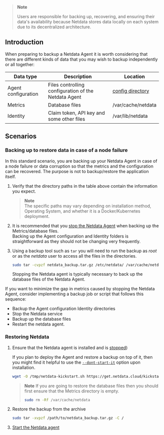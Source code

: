 

> **Note**
>
> Users are responsible for backing up, recovering, and ensuring their data's availability because Netdata stores data locally on each system due to its decentralized architecture.

## Introduction

When preparing to backup a Netdata Agent it is worth considering that there are different kinds of data that you may wish to backup independently or all together:

| Data type           | Description                                          | Location                                                        |
|---------------------|------------------------------------------------------|-----------------------------------------------------------------|
| Agent configuration | Files controlling configuration of the Netdata Agent | [config directory](/docs/agent/netdata-agent/configuration) |
| Metrics             | Database files                                       | /var/cache/netdata                                              |
| Identity            | Claim token, API key and some other files            | /var/lib/netdata                                                |

## Scenarios

### Backing up to restore data in case of a node failure

In this standard scenario, you are backing up your Netdata Agent in case of a node failure or data corruption so that the metrics and the configuration can be recovered. The purpose is not to backup/restore the application itself.

1. Verify that the directory paths in the table above contain the information you expect.  

   > **Note**  
   > The specific paths may vary depending on installation method, Operating System, and whether it is a Docker/Kubernetes deployment.

2. It is recommended that you [stop the Netdata Agent](/docs/agent/netdata-agent/start-stop-restart) when backing up the Metrics/database files.  
   Backing up the Agent configuration and Identity folders is straightforward as they should not be changing very frequently.

3. Using a backup tool such as `tar` you will need to run the backup as _root_ or as the _netdata_ user to access all the files in the directories.

   ```bash
   sudo tar -cvpzf netdata_backup.tar.gz /etc/netdata/ /var/cache/netdata /var/lib/netdata
   ```

   Stopping the Netdata agent is typically necessary to back up the database files of the Netdata Agent.

If you want to minimize the gap in metrics caused by stopping the Netdata Agent, consider implementing a backup job or script that follows this sequence:
  
- Backup the Agent configuration Identity directories
- Stop the Netdata service
- Backup up the database files
- Restart the netdata agent.

### Restoring Netdata

1. Ensure that the Netdata agent is installed and is [stopped](/docs/agent/netdata-agent/start-stop-restart))

   If you plan to deploy the Agent and restore a backup on top of it, then you might find it helpful to use the [`--dont-start-it`](/docs/agent/packaging/installer/methods/kickstart#other-options) option upon installation.

   ```bash
   wget -O /tmp/netdata-kickstart.sh https://get.netdata.cloud/kickstart.sh && sh /tmp/netdata-kickstart.sh --dont-start-it
   ```
  
    > **Note**
    > If you are going to restore the database files then you should first ensure that the Metrics directory is empty.
    >
    > ```bash
    > sudo rm -Rf /var/cache/netdata
    > ```

2. Restore the backup from the archive

    ```bash
    sudo tar -xvpzf /path/to/netdata_backup.tar.gz -C /
    ```

3. [Start the Netdata agent](/docs/agent/netdata-agent/start-stop-restart)
